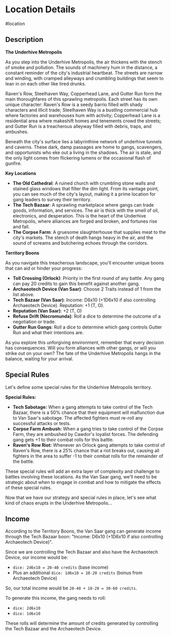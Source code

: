 
# Location Details

#location

## Description
**The Underhive Metropolis**

As you step into the Underhive Metropolis, the air thickens with the stench of smoke and pollution. The sounds of machinery hum in the distance, a constant reminder of the city's industrial heartbeat. The streets are narrow and winding, with cramped alleyways and crumbling buildings that seem to lean in on each other like tired drunks.

Raven's Row, Steelhaven Way, Copperhead Lane, and Gutter Run form the main thoroughfares of this sprawling metropolis. Each street has its own unique character: Raven's Row is a seedy barrio filled with shady characters and illicit trade; Steelhaven Way is a bustling commercial hub where factories and warehouses hum with activity; Copperhead Lane is a residential area where makeshift homes and tenements crowd the streets; and Gutter Run is a treacherous alleyway filled with debris, traps, and ambushes.

Beneath the city's surface lies a labyrinthine network of underhive tunnels and caverns. These dark, damp passages are home to gangs, scavengers, and opportunists who eke out a living in the shadows. The air is stale, and the only light comes from flickering lumens or the occasional flash of gunfire.

**Key Locations**

* **The Old Cathedral**: A ruined church with crumbling stone walls and stained glass windows that filter the dim light. From its vantage point, you can see much of the city's layout, making it a prime location for gang leaders to survey their territory.
* **The Tech Bazaar**: A sprawling marketplace where gangs can trade goods, information, and services. The air is thick with the smell of oil, electronics, and desperation. This is the heart of the Underhive Metropolis, where alliances are forged and broken, and fortunes rise and fall.
* **The Corpse Farm**: A gruesome slaughterhouse that supplies meat to the city's markets. The stench of death hangs heavy in the air, and the sound of screams and butchering echoes through the corridors.

**Territory Boons**

As you navigate this treacherous landscape, you'll encounter unique boons that can aid or hinder your progress:

* **Toll Crossing (Orlock)**: Priority in the first round of any battle. Any gang can pay 20 credits to gain this benefit against another gang.
* **Archaeotech Device (Van Saar)**: Choose 2 Traits instead of 1 from the list above.
* **Tech Bazaar (Van Saar)**: Income: D6x10 (+1D6x10 if also controlling Archaeotech Device). Reputation: +1 (T, O).
* **Reputation (Van Saar)**: +2 (T, O)
* **Refuse Drift (Necromunda)**: Roll a dice to determine the outcome of a negotiation or trade.
* **Gutter Run Gangs**: Roll a dice to determine which gang controls Gutter Run and what their intentions are.

As you explore this unforgiving environment, remember that every decision has consequences. Will you form alliances with other gangs, or will you strike out on your own? The fate of the Underhive Metropolis hangs in the balance, waiting for your arrival.

## Special Rules
Let's define some special rules for the Underhive Metropolis territory.

**Special Rules:**

* **Tech Sabotage:** When a gang attempts to take control of the Tech Bazaar, there is a 50% chance that their equipment will malfunction due to Van Saar's sabotage. The affected fighters must re-roll any successful attacks or tests.
* **Corpse Farm Ambush:** When a gang tries to take control of the Corpse Farm, they are ambushed by Cawdor's loyalist forces. The defending gang gets +1 to their combat rolls for this battle.
* **Raven's Row Riot:** Whenever an Orlock gang attempts to take control of Raven's Row, there is a 25% chance that a riot breaks out, causing all fighters in the area to suffer -1 to their combat rolls for the remainder of the battle.

These special rules will add an extra layer of complexity and challenge to battles involving these locations. As the Van Saar gang, we'll need to be strategic about when to engage in combat and how to mitigate the effects of these special rules.

Now that we have our strategy and special rules in place, let's see what kind of chaos erupts in the Underhive Metropolis...

## Income
According to the Territory Boons, the Van Saar gang can generate income through the Tech Bazaar boon: "Income: D6x10 (+1D6x10 if also controlling Archaeotech Device)".

Since we are controlling the Tech Bazaar and also have the Archaeotech Device, our income would be:

* `dice: 2d6x10 = 20-40 credits` (base income)
* Plus an additional `dice: 1d6x10 = 10-20 credits` (bonus from Archaeotech Device)

So, our total income would be `20-40 + 10-20 = 30-60 credits`.

To generate this income, the gang needs to roll:

* `dice: 2d6x10`
* `dice: 1d6x10`

These rolls will determine the amount of credits generated by controlling the Tech Bazaar and the Archaeotech Device.



